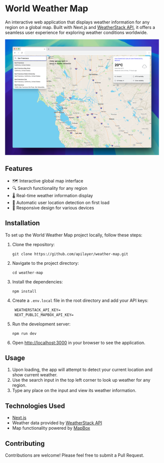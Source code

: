 # World Weather Map

An interactive web application that displays weather information for any region on a global map. Built with Next.js and [WeatherStack API](https://weatherstack.com/), it offers a seamless user experience for exploring weather conditions worldwide.

![World Weather Map Screenshot](/screenshot.png)

## Features

- 🗺️ Interactive global map interface
- 🔍 Search functionality for any region
- 🌡️ Real-time weather information display
- 📍 Automatic user location detection on first load
- 📱 Responsive design for various devices

## Installation

To set up the World Weather Map project locally, follow these steps:

1. Clone the repository:
   ```
   git clone https://github.com/apilayer/weather-map.git
   ```

2. Navigate to the project directory:
   ```
   cd weather-map
   ```

3. Install the dependencies:
   ```
   npm install
   ```

4. Create a `.env.local` file in the root directory and add your API keys:
   ```
    WEATHERSTACK_API_KEY=
    NEXT_PUBLIC_MAPBOX_API_KEY=
   ```

5. Run the development server:
   ```
   npm run dev
   ```

6. Open [http://localhost:3000](http://localhost:3000) in your browser to see the application.

## Usage

1. Upon loading, the app will attempt to detect your current location and show current weather.
2. Use the search input in the top left corner to look up weather for any region.
3. Type any place on the input and view its weather information.

## Technologies Used

- [Next.js](https://nextjs.org/)
- Weather data provided by [WeatherStack API](https://weatherstack.com/)
- Map functionality powered by [MapBox](https://www.mapbox.com/)

## Contributing

Contributions are welcome! Please feel free to submit a Pull Request.